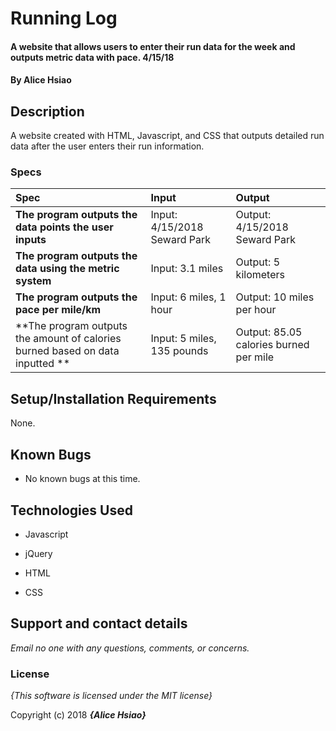 # Running Log

#### A website that allows users to enter their run data for the week and outputs metric data with pace. 4/15/18

#### By **Alice Hsiao**

## Description

A website created with HTML, Javascript, and CSS that outputs detailed run data after the user enters their run information.

### Specs
| Spec | Input | Output |
| :-------------     | :------------- | :------------- |
| **The program outputs the data points the user inputs** | Input: 4/15/2018 Seward Park| Output: 4/15/2018 Seward Park |
| **The program outputs the data using the metric system** | Input: 3.1 miles | Output: 5 kilometers  |
| **The program outputs the pace per mile/km** | Input: 6 miles, 1 hour | Output: 10 miles per hour |
| **The program outputs the amount of calories burned based on data inputted ** | Input: 5 miles, 135 pounds | Output: 85.05 calories burned per mile |

## Setup/Installation Requirements

None.

## Known Bugs
* No known bugs at this time.

## Technologies Used
* Javascript

* jQuery

* HTML

* CSS

## Support and contact details

_Email no one with any questions, comments, or concerns._

### License

*{This software is licensed under the MIT license}*

Copyright (c) 2018 **_{Alice Hsiao}_**
